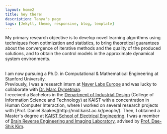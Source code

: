 ```yaml
---
layout: home2
title: hey there!
description: Tanya's page
tags: [Jekyll, theme, responsive, blog, template]
---
```


My primary research objective is to develop novel learning algorithms using techniques from optimization and statistics, to bring theoretical guarantees about the convergence of iterative methods and the quality of the produced solutions, and to obtain the control models in the approximate dynamical system environments.  


<br />
I am now pursuing a Ph.D. in Computational & Mathematical Engineering at Stanford University.


<br />
Previously, I was a research intern at <a href="https://europe.naverlabs.com/about/" target="_blank">Naver Labs Europe</a> and was lucky to collaborate with
<a href="https://scholar.google.fr/citations?user=bTXN9_0AAAAJ&hl=en&oi=ao" target="_blank">Dr. Marc Dymetman</a>.


<br />
I received a Bachelors in the <a href="http://id.kaist.ac.kr/index.php?document_srl=21142&mid=rnews" target="_blank">Department of Industrial Design</a> (College of Information Science and Technology) at KAIST with a concentration in Human Computer Interaction, where I worked on several research projects with [Prof. Daniel Saakes](http://mid.kaist.ac.kr/people/). Then, I obtained a Master's degree at  <a href="https://ee.kaist.ac.kr/?language=en" target="_blank">KAIST School of Electrical Engineering</a>. I was a member of <a href="http://brain.kaist.ac.kr/about_us.html" target="_blank">Brain Reverse Engineering and Imaging Laboratory</a>, advised by <a href="https://scholar.google.com/citations?user=nd-UgBYAAAAJ&hl=en&oi=ao" target="_blank">Prof. Dae-Shik Kim</a>.


